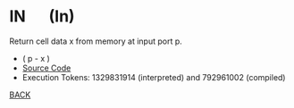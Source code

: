 # IN &emsp; (In)
Return cell data x from memory at input port p.
* ( p - x )
* [Source Code](../words/amc_ext/In.cs)
* Execution Tokens: 1329831914 (interpreted) and 792961002 (compiled)


[BACK](builtins.md#In)
